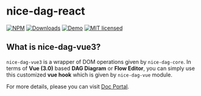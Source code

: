 # nice-dag-react
[![NPM](https://img.shields.io/npm/v/@ebay/nice-dag-react.svg)](https://www.npmjs.com/package/@ebay/nice-dag-vue3)
[![Downloads](https://img.shields.io/npm/dm/@ebay/nice-dag-react.svg)](https://www.npmjs.com/package/@ebay/nice-dag-vue3)
[![Demo](https://img.shields.io/badge/demo-link-orange.svg)](https://opensource.ebay.com/nice-dag/examples/vue/index.html)
[![MIT licensed](https://img.shields.io/badge/license-MIT-blue.svg)](https://github.com/eBay/nice-dag/blob/main/LICENSE.md)

## What is nice-dag-vue3?

`nice-dag-vue3` is a wrapper of DOM operations given by `nice-dag-core`. In terms of **Vue (3.0)** based **DAG Diagram** or **Flow Editor**, you can simply use this customized **vue hook** which is given by `nice-dag-vue` module. 

For more details, please you can visit [Doc Portal](https://opensource.ebay.com/nice-dag/docs/tutorial-vue3/read-only-dag).